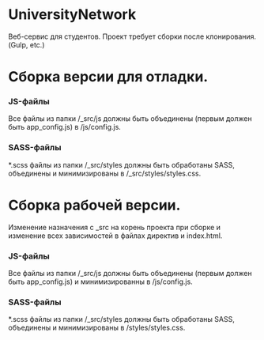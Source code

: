 # UniversityNetwork
Веб-сервис для студентов. Проект требует сборки после клонирования. (Gulp, etc.)

# Сборка версии для отладки.
### JS-файлы
Все файлы из папки /_src/js должны быть объединены (первым должен быть app_config.js) в /js/config.js.

### SASS-файлы
*.scss файлы из папки /_src/styles должны быть обработаны SASS, объединены и минимизированы в /_src/styles/styles.css.

# Сборка рабочей версии.
Изменение назначения с _src на корень проекта при сборке и изменение всех зависимостей в файлах директив и index.html.

### JS-файлы
Все файлы из папки /_src/js должны быть объединены (первым должен быть app_config.js) и минимизированны в /js/config.js.

### SASS-файлы
*.scss файлы из папки /_src/styles должны быть обработаны SASS, объединены и минимизированы в /styles/styles.css.
